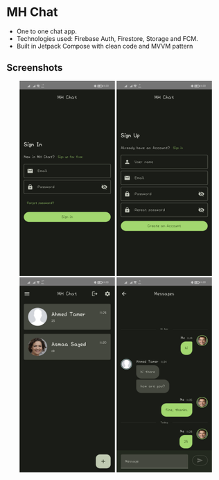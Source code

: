 # MH Chat

* One to one chat app.
* Technologies used: Firebase Auth, Firestore, Storage and FCM.
* Built in Jetpack Compose with clean code and MVVM pattern

## Screenshots

<p align="center">
  <img src="Screenshots/1.jpg" height="450" width="220">
  <img src="Screenshots/2.jpg" height="450" width="220">
  <img src="Screenshots/3.jpg" height="450" width="220">
  <img src="Screenshots/4.jpg" height="450" width="220">
</p>